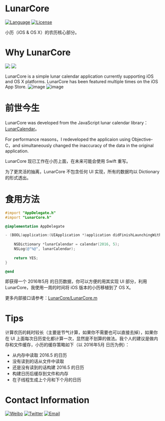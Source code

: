 # LunarCore
[![Language](https://img.shields.io/badge/language-objc-orange.svg)](https://developer.apple.com/library/mac/documentation/Cocoa/Conceptual/ProgrammingWithObjectiveC/Introduction/Introduction.html)
[![License](https://img.shields.io/badge/license-MIT-blue.svg)](https://github.com/cyanzhong/LunarCore/blob/master/LICENSE)

小历（iOS & OS X）的农历核心部分。

# Why LunarCore

<a href="https://itunes.apple.com/app/id1031088612">![](https://cdn.rawgit.com/cyanzhong/LunarCore/master/App_Store.svg)</a>
<a href="https://itunes.apple.com/app/id1114272557">![](https://cdn.rawgit.com/cyanzhong/LunarCore/master/Mac_App_Store.svg)</a>

LunarCore is a simple lunar calendar application currently supporting iOS and OS X platforms. LunarCore has been featured multiple times on the 
iOS App Store. 
![image](https://github.com/cyanzhong/LunarCore/raw/master/iOS.png)
![image](https://github.com/cyanzhong/LunarCore/raw/master/Mac.png)

# 前世今生
LunarCore was developed from the JavaScript lunar calendar library：[LunarCalendar](https://github.com/zzyss86/LunarCalendar)。

For performance reasons，I redeveloped the applicaion using Objective-C，and simultaneously changed the inaccuracy of the data in 
the original application. 

LunarCore 现已工作在小历上面，在未来可能会使用 Swift 重写。

为了更灵活的抽离，LunarCore 不包含任何 UI 实现，所有的数据均以 Dictionary 的形式透出。

# 食用方法
```Objective-C
#import "AppDelegate.h"
#import "LunarCore.h"

@implementation AppDelegate

- (BOOL)application:(UIApplication *)application didFinishLaunchingWithOptions:(NSDictionary *)launchOptions {
    
    NSDictionary *lunarCalendar = calendar(2016, 5);
    NSLog(@"%@", lunarCalendar);
    
    return YES;
}

@end
```

即获得一个 2016年5月 的日历数据，你可以方便的用其实现 UI 部分，利用 LunarCore，我使用一周的时间将 iOS 版本的小历移植到了 OS X。

更多内部接口请参考：[LunarCore/LunarCore.m](https://github.com/cyanzhong/LunarCore/blob/master/LunarCore/LunarCore.m)

# Tips
计算农历的耗时较长（主要是节气计算，如果你不需要也可以直接去掉），如果你在 UI 上面每次日历变化都计算一次，显然是不划算的做法。我个人的建议是做内存和文件缓存，小历的缓存策略如下（以 2016年5月 日历为例）：

- 从内存中读取 2016.5 的日历
- 没有读到的话从文件中读取
- 还是没有读到的话构建 2016.5 的日历
- 构建日历后缓存到文件和内存
- 在子线程生成上个月和下个月的日历

# Contact Information
[![Weibo](https://img.shields.io/badge/weibo-%20@StackOverflowError%20-red.svg)](http://weibo.com/0x00eeee/)
[![Twitter](https://img.shields.io/badge/twitter-@cyanapps-green.svg)](https://twitter.com/cyanapps)
[![Email](https://img.shields.io/badge/email-log.e@qq.com-blue.svg)](mailto:log.e@qq.com)
